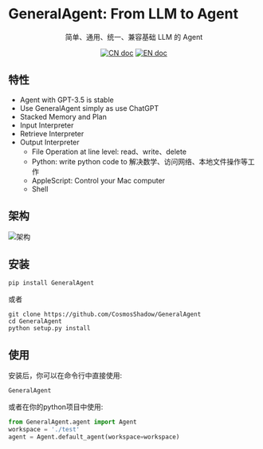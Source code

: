 # GeneralAgent: From LLM to Agent
<p align="center">简单、通用、统一、兼容基础 LLM 的 Agent</p>

<p align="center">
<a href="docs/README_CN.md"><img src="https://img.shields.io/badge/文档-中文版-blue.svg" alt="CN doc"></a>
<a href="README.md"><img src="https://img.shields.io/badge/document-English-blue.svg" alt="EN doc"></a>
</p>

## 特性

  - Agent with GPT-3.5 is stable
  - Use GeneralAgent simply as use ChatGPT
  - Stacked Memory and Plan
  - Input Interpreter
  - Retrieve Interpreter
  - Output Interpreter
      - File Operation at line level: read、write、delete
      - Python: write python code to 解决数学、访问网络、本地文件操作等工作
      - AppleScript: Control your Mac computer
      - Shell

## 架构

![架构](docs/images/架构.png)


## 安装

```bash
pip install GeneralAgent
```

或者

```shell
git clone https://github.com/CosmosShadow/GeneralAgent
cd GeneralAgent
python setup.py install
```



## 使用

安装后，你可以在命令行中直接使用:

```bash
GeneralAgent
```

或者在你的python项目中使用: 

```python
from GeneralAgent.agent import Agent
workspace = './test'
agent = Agent.default_agent(workspace=workspace)

```

